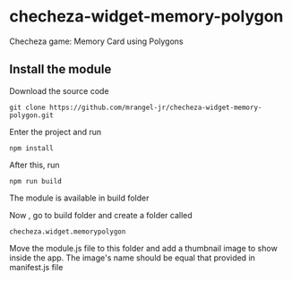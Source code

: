 # checheza-widget-memory-polygon
Checheza game: Memory Card using Polygons



## Install the module

Download the source code

```
git clone https://github.com/mrangel-jr/checheza-widget-memory-polygon.git
```



Enter the project and run

```
npm install
```



After this, run

```
npm run build
```



The module is available in build folder

Now , go to build folder and create a folder called

```
checheza.widget.memorypolygon
```



Move the module.js file to this folder and add a thumbnail image to show inside  the app. The image's name should be equal that provided in manifest.js file



